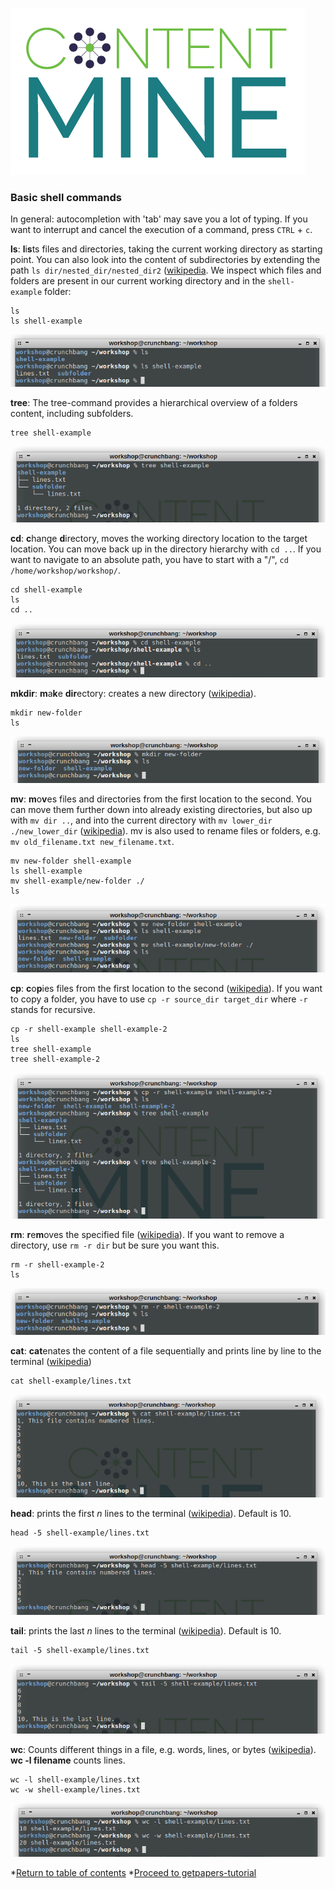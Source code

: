 ![ContentMine logo](https://github.com/ContentMine/assets/blob/master/png/Content_mine(small).png)

### Basic shell commands

In general: autocompletion with 'tab' may save you a lot of typing. If you want to interrupt and cancel the execution of a command, press ```CTRL``` + ```c```.

**ls**: **l**i**s**ts files and directories, taking the current working directory as starting point. You can also look into the content of subdirectories by extending the path ```ls dir/nested_dir/nested_dir2``` ([wikipedia](https://en.wikipedia.org/wiki/Ls). We inspect which files and folders are present in our current working directory and in the `shell-example` folder:
```
ls
ls shell-example
```
![ls](../../assets/images/software/shell/ls.png)


**tree**: The tree-command provides a hierarchical overview of a folders content, including subfolders.
```
tree shell-example
```
![tree](../../assets/images/software/shell/tree.png)


**cd**: **c**hange **d**irectory, moves the working directory location to the target location. You can move back up in the directory hierarchy with `cd ..`. If you want to navigate to an absolute path, you have to start with a "/", `cd /home/workshop/workshop/`.
```
cd shell-example
ls
cd ..
```
![cd](../../assets/images/software/shell/cd.png)


**mkdir**: **m**a**k**e **dir**ectory: creates a new directory ([wikipedia](https://en.wikipedia.org/wiki/Cd_(command))).
```
mkdir new-folder
ls
```
![mkdir](../../assets/images/software/shell/mkdir.png)


**mv**: **m**o**v**es files and directories from the first location to the second. You can move them further down into already existing directories, but also up with ```mv dir ..```, and into the current directory with ```mv lower_dir ./new_lower_dir``` ([wikipedia](https://en.wikipedia.org/wiki/Mkdir)). mv is also used to rename files or folders, e.g. ```mv old_filename.txt new_filename.txt```.
```
mv new-folder shell-example
ls shell-example
mv shell-example/new-folder ./
ls
```
![mv](../../assets/images/software/shell/mv.png)


**cp**: **c**o**p**ies files from the first location to the second ([wikipedia](https://en.wikipedia.org/wiki/Cp_(Unix))). If you want to copy a folder, you have to use ```cp -r source_dir target_dir``` where ```-r``` stands for recursive.
```
cp -r shell-example shell-example-2
ls
tree shell-example
tree shell-example-2
```
![cp](../../assets/images/software/shell/cp.png)


**rm**: **r**e**m**oves the specified file ([wikipedia](https://en.wikipedia.org/wiki/Rm_(Unix))). If you want to remove a directory, use ```rm -r dir``` but be sure you want this.
```
rm -r shell-example-2
ls
```
![rm](../../assets/images/software/shell/rm.png)


**cat**: **cat**enates the content of a file sequentially and prints line by line to the terminal ([wikipedia](https://en.wikipedia.org/wiki/Cat_%28Unix%29))
```
cat shell-example/lines.txt
```
![cat](../../assets/images/software/shell/cat.png)


**head**: prints the first *n* lines to the terminal ([wikipedia](https://en.wikipedia.org/wiki/Head_(Unix))). Default is 10.
```
head -5 shell-example/lines.txt
```
![head](../../assets/images/software/shell/head.png)


**tail**: prints the last *n* lines to the terminal ([wikipedia](https://en.wikipedia.org/wiki/Tail_(Unix))). Default is 10.
```
tail -5 shell-example/lines.txt
```
![tail](../../assets/images/software/shell/tail.png)


**wc**: Counts different things in a file, e.g. words, lines, or bytes ([wikipedia](https://en.wikipedia.org/wiki/Wc_%28Unix%29)). **wc -l filename** counts lines.
```
wc -l shell-example/lines.txt
wc -w shell-example/lines.txt
```
![wc](../../assets/images/software/shell/wc.png)


*[Return to table of contents](..)
*[Proceed to getpapers-tutorial](../getpapers)